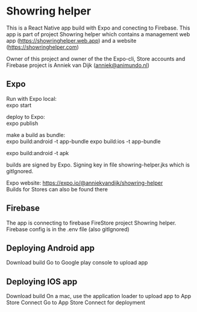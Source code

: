 # Showring helper

This is a React Native app build with Expo and conecting to Firebase. This app is part of project Showring helper which contains a management web app (https://showringhelper.web.app) and a website (https://showringhelper.com)

Owner of this project and owner of the the Expo-cli, Store accounts and Firebase project is Anniek van Dijk (anniek@animundo.nl) 

## Expo
Run with Expo local:  
expo start

deploy to Expo:  
expo publish

make a build as bundle:  
expo build:android -t app-bundle
expo build:ios -t app-bundle

expo build:android -t apk

builds are signed by Expo. Signing key in file showring-helper.jks which is gitIgnored. 

Expo website: https://expo.io/@anniekvandijk/showring-helper  
Builds for Stores can also be found there

## Firebase
The app is connecting to firebase FireStore project Showring helper. 
Firebase config is in the .env file (also gitIgnored)

## Deploying Android app
Download build
Go to Google play console to upload app

## Deploying IOS app
Download build
On a mac, use the application loader to upload app to App Store Connect
Go to App Store Connect for deployment







